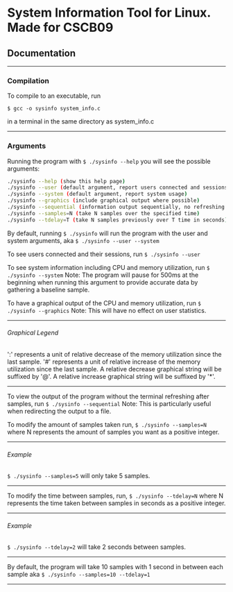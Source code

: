 # System Information Tool for Linux. Made for CSCB09

## Documentation

---

### Compilation

To compile to an executable, run 

`$ gcc -o sysinfo system_info.c`

in a terminal in the same directory as system_info.c

---

### Arguments
Running the program with `$ ./sysinfo --help` you will see the possible arguments:

```bash
./sysinfo --help (show this help page)
./sysinfo --user (default argument, report users connected and sessions)
./sysinfo --system (default argument, report system usage)
./sysinfo --graphics (include graphical output where possible)
./sysinfo --sequential (information output sequentially, no refreshing of screen)
./sysinfo --samples=N (take N samples over the specified time)
./sysinfo --tdelay=T (take N samples previously over T time in seconds)
```

By default, running `$ ./sysinfo` will run the program with the user and system arguments, aka 
`$ ./sysinfo --user --system`

To see users connected and their sessions, run
`$ ./sysinfo --user`

To see system information including CPU and memory utilization, run
`$ ./sysinfo --system`
Note: The program will pause for 500ms at the beginning when running this argument to provide accurate data by gathering a baseline sample.

To have a graphical output of the CPU and memory utilization, run
`$ ./sysinfo --graphics`
Note: This will have no effect on user statistics.

---

###### Graphical Legend
':' represents a unit of relative decrease of the memory utilization since the last sample.
'#' represents a unit of relative increase of the memory utilization since the last sample.
A relative decrease graphical string will be suffixed by '@'.
A relative increase graphical string will be suffixed by '*'.  

---

To view the output of the program without the terminal refreshing after samples, run
`$ ./sysinfo --sequential`
Note: This is particularly useful when redirecting the output to a file.

To modify the amount of samples taken run,
`$ ./sysinfo --samples=N`
where N represents the amount of samples you want as a positive integer.

---

###### Example

`$ ./sysinfo --samples=5` will only take 5 samples.

---

To modify the time between samples, run,
`$ ./sysinfo --tdelay=N`
where N represents the time taken between samples in seconds as a positive integer.

---

###### Example

`$ ./sysinfo --tdelay=2` will take 2 seconds between samples.

---

By default, the program will take 10 samples with 1 second in between each sample aka
`$ ./sysinfo --samples=10 --tdelay=1`

---






